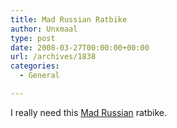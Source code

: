 ```yaml
---
title: Mad Russian Ratbike
author: Unxmaal
type: post
date: 2008-03-27T00:00:00+00:00
url: /archives/1838
categories:
  - General

---
```

I really need this [Mad Russian][1] ratbike.

 [1]: http://www.bikervoodoo.com/2008/03/08/russian-mad-max-custom-ratbike-with-v8-power/